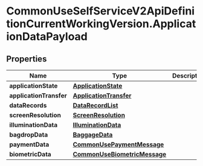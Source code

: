 # CommonUseSelfServiceV2ApiDefinitionCurrentWorkingVersion.ApplicationDataPayload

## Properties
Name | Type | Description | Notes
------------ | ------------- | ------------- | -------------
**applicationState** | [**ApplicationState**](ApplicationState.md) |  | [optional] 
**applicationTransfer** | [**ApplicationTransfer**](ApplicationTransfer.md) |  | [optional] 
**dataRecords** | [**DataRecordList**](DataRecordList.md) |  | [optional] 
**screenResolution** | [**ScreenResolution**](ScreenResolution.md) |  | [optional] 
**illuminationData** | [**IlluminationData**](IlluminationData.md) |  | [optional] 
**bagdropData** | [**BaggageData**](BaggageData.md) |  | [optional] 
**paymentData** | [**CommonUsePaymentMessage**](CommonUsePaymentMessage.md) |  | [optional] 
**biometricData** | [**CommonUseBiometricMessage**](CommonUseBiometricMessage.md) |  | [optional] 
